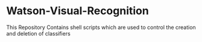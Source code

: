# Watson-Visual-Recognition
This Repository Contains shell scripts which are used to control the creation and deletion of classifiers
